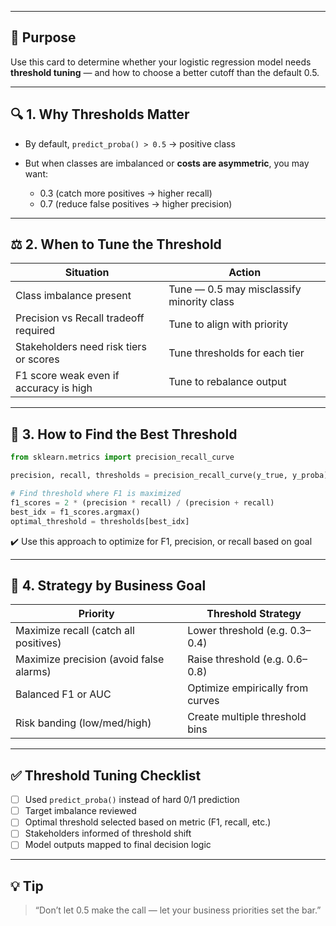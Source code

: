___
## 🎯 Purpose

Use this card to determine whether your logistic regression model needs **threshold tuning** — and how to choose a better cutoff than the default 0.5.

---

## 🔍 1. Why Thresholds Matter

* By default, `predict_proba() > 0.5` → positive class
* But when classes are imbalanced or **costs are asymmetric**, you may want:

  * 0.3 (catch more positives → higher recall)
  * 0.7 (reduce false positives → higher precision)

---

## ⚖️ 2. When to Tune the Threshold

| Situation                              | Action                                    |
| -------------------------------------- | ----------------------------------------- |
| Class imbalance present                | Tune — 0.5 may misclassify minority class |
| Precision vs Recall tradeoff required  | Tune to align with priority               |
| Stakeholders need risk tiers or scores | Tune thresholds for each tier             |
| F1 score weak even if accuracy is high | Tune to rebalance output                  |

---

## 🧪 3. How to Find the Best Threshold

```python
from sklearn.metrics import precision_recall_curve

precision, recall, thresholds = precision_recall_curve(y_true, y_proba)

# Find threshold where F1 is maximized
f1_scores = 2 * (precision * recall) / (precision + recall)
best_idx = f1_scores.argmax()
optimal_threshold = thresholds[best_idx]
```

✔️ Use this approach to optimize for F1, precision, or recall based on goal

---

## 🧭 4. Strategy by Business Goal

| Priority                                | Threshold Strategy               |
| --------------------------------------- | -------------------------------- |
| Maximize recall (catch all positives)   | Lower threshold (e.g. 0.3–0.4)   |
| Maximize precision (avoid false alarms) | Raise threshold (e.g. 0.6–0.8)   |
| Balanced F1 or AUC                      | Optimize empirically from curves |
| Risk banding (low/med/high)             | Create multiple threshold bins   |

---

## ✅ Threshold Tuning Checklist

* [ ] Used `predict_proba()` instead of hard 0/1 prediction
* [ ] Target imbalance reviewed
* [ ] Optimal threshold selected based on metric (F1, recall, etc.)
* [ ] Stakeholders informed of threshold shift
* [ ] Model outputs mapped to final decision logic

---

## 💡 Tip

> “Don’t let 0.5 make the call — let your business priorities set the bar.”
